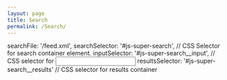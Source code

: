 ```yaml
---
layout: page
title: Search
permalink: /Search/
---
```

searchFile: '/feed.xml',
searchSelector: '#js-super-search', // CSS Selector for search container element.
inputSelector: '#js-super-search__input', // CSS selector for <input>
resultsSelector: '#js-super-search__results' // CSS selector for results container